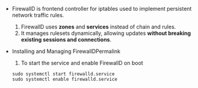 * FirewallD is frontend controller for iptables used to implement persistent network traffic rules.
  1. FirewallD uses **zones** and **services** instead of chain and rules.
  2. It manages rulesets dynamically, allowing updates **without breaking existing sessions and connections**.

* Installing and Managing FirewallDPermalink
  1. To start the service and enable FirewallD on boot
  ```shell
  sudo systemctl start firewalld.service
  sudo systemctl enable firewalld.service
  ```
